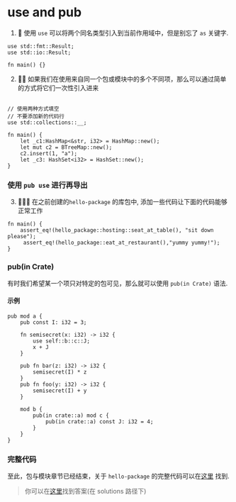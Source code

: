 # use and pub
1. 🌟 使用 `use` 可以将两个同名类型引入到当前作用域中，但是别忘了 `as` 关键字.

```rust,editable
use std::fmt::Result;
use std::io::Result;

fn main() {}
```

2. 🌟🌟 如果我们在使用来自同一个包或模块中的多个不同项，那么可以通过简单的方式将它们一次性引入进来

```rust,editable

// 使用两种方式填空
// 不要添加新的代码行
use std::collections::__;

fn main() {
    let _c1:HashMap<&str, i32> = HashMap::new();
    let mut c2 = BTreeMap::new();
    c2.insert(1, "a");
    let _c3: HashSet<i32> = HashSet::new();
}
```

### 使用 `pub use` 进行再导出

3. 🌟🌟🌟 在之前创建的`hello-package` 的库包中, 添加一些代码让下面的代码能够正常工作
```rust,editable
fn main() {
    assert_eq!(hello_package::hosting::seat_at_table(), "sit down please");
     assert_eq!(hello_package::eat_at_restaurant(),"yummy yummy!");
}
```


### pub(in Crate) 
有时我们希望某一个项只对特定的包可见，那么就可以使用 `pub(in Crate)` 语法.

#### 示例
```rust,editable
pub mod a {
    pub const I: i32 = 3;

    fn semisecret(x: i32) -> i32 {
        use self::b::c::J;
        x + J
    }

    pub fn bar(z: i32) -> i32 {
        semisecret(I) * z
    }
    pub fn foo(y: i32) -> i32 {
        semisecret(I) + y
    }

    mod b {
        pub(in crate::a) mod c {
            pub(in crate::a) const J: i32 = 4;
        }
    }
}
```

### 完整代码
至此，包与模块章节已经结束，关于 `hello-package` 的完整代码可以在[这里](https://github.com/sunface/rust-by-practice/tree/master/practices/hello-package) 找到.


> 你可以在[这里](https://github.com/sunface/rust-by-practice/blob/master/solutions/crate-module/use-pub.md)找到答案(在 solutions 路径下) 